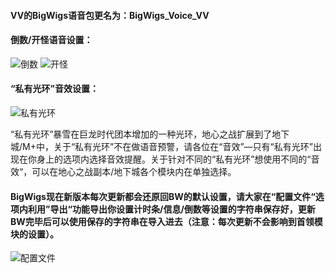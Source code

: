 #### VV的BigWigs语音包更名为：BigWigs_Voice_VV


#### 倒数/开怪语音设置：
![倒数](https://github.com/user-attachments/assets/b421b2fc-7c0d-41eb-a2eb-3434e796ea5e)
![开怪](https://github.com/user-attachments/assets/2127c046-9138-46b0-a502-381f48fc48a7)



#### “私有光环”音效设置：

![私有光环](https://github.com/user-attachments/assets/4fde7f88-536b-4cd8-aa34-0cff1fa49b95)


“私有光环”暴雪在巨龙时代团本增加的一种光环，地心之战扩展到了地下城/M+中，关于“私有光环”不在做语音预警，请各位在“音效”—只有“私有光环”出现在你身上的选项内选择音效提醒。关于针对不同的“私有光环”想使用不同的“音效“，可以在地心之战副本/地下城各个模块内在单独选择。




#### BigWigs现在新版本每次更新都会还原回BW的默认设置，请大家在“配置文件“选项内利用”导出“功能导出你设置计时条/信息/倒数等设置的字符串保存好，更新BW完毕后可以使用保存的字符串在导入进去（注意：每次更新不会影响到首领模块的设置）。

![配置文件](https://github.com/user-attachments/assets/6b9c0094-8ed3-4750-975c-d07c5bbf80cd)
